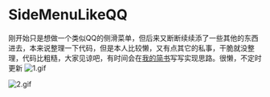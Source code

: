 # SideMenuLikeQQ
刚开始只是想做一个类似QQ的侧滑菜单，但后来又断断续续添了一些其他的东西进去，本来说整理一下代码，但是本人比较懒，又有点其它的私事，干脆就没整理，代码比粗糙，大家见谅吧，有时间会在[我的简书](http://www.jianshu.com/u/cb2a4a449b19)写写实现思路。很懒，不定时更新
![1.gif](https://github.com/CaiShengbo/SideMenuLikeQQ/blob/master/demo1.gif)

![2.gif](https://github.com/CaiShengbo/SideMenuLikeQQ/blob/master/demo2.gif)
